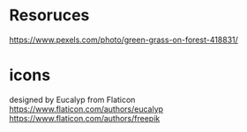 # Resoruces
https://www.pexels.com/photo/green-grass-on-forest-418831/

# icons 
designed by Eucalyp from Flaticon
https://www.flaticon.com/authors/eucalyp
https://www.flaticon.com/authors/freepik
